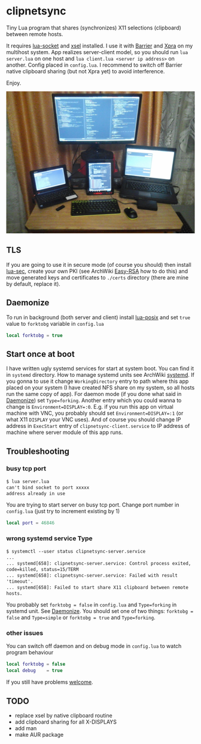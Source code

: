 # clipnetsync

Tiny Lua program that shares (synchronizes) X11 selections (clipboard) between remote hosts.

It requires [lua-socket][] and [xsel][] installed. I use it with [Barrier][] and [Xpra][]
on my multihost system. App realizes server-client model, so you should run `lua server.lua` on one host and
`lua client.lua <server ip address>` on another. Config placed in `config.lua`. I recommend to switch off Barrier
native clipboard sharing (but not Xpra yet) to avoid interference.

Enjoy.

![My home multihost system](https://github.com/Kirill-Bugaev/clipnetsync/blob/master/screenshots/my-home-system.jpg)

## TLS
If you are going to use it in secure mode (of course you should) then install [lua-sec][], create your own
PKI (see ArchWiki [Easy-RSA][] how to do this) and move generated keys and certificates to `./certs`
directory (there are mine by default, replace it).

## Daemonize
To run in background (both server and client) install [lua-posix][] and set `true` value to `forktobg`
variable in `config.lua`
```lua
local forktobg = true
```

## Start once at boot
I have written ugly systemd services for start at system boot. You can find it in `systemd` directory.
How to manage systemd units see ArchWiki [systemd][].
If you gonna to use it change `WorkingDirectory` entry to path where this app placed on your system
(I have created NFS share on my system, so all hosts run the same copy of app). For daemon mode
(if you done what said in [Daemonize][]) set `Type=forking`. Another entry which you could wanna to change
is `Environment=DISPLAY=:0`. E.g. if you run this app on virtual machine with VNC, you probably should
set `Environment=DISPLAY=:1` (or what X11 `DISPLAY` your VNC uses). And of course you should change IP
address in `ExecStart` entry of `clipnetsync-client.service` to IP address of machine where server module
of this app runs.

## Troubleshooting

### busy tcp port
```shell
$ lua server.lua
can't bind socket to port xxxxx
address already in use
```
You are trying to start server on busy tcp port. Change port number in `config.lua` (just try to increment
existing by 1)
```lua
local port = 46846
```

### wrong systemd service Type
```shell
$ systemctl --user status clipnetsync-server.service
...
... systemd[658]: clipnetsync-server.service: Control process exited, code=killed, status=15/TERM
... systemd[658]: clipnetsync-server.service: Failed with result 'timeout'.
... systemd[658]: Failed to start share X11 clipboard between remote hosts.
```
You probably set `forktobg = false` in `config.lua` and `Type=forking` in systemd unit. See [Daemonize][].
You should set one of two things: `forktobg = false` and `Type=simple` or `forktobg = true` and `Type=forking`. 

### other issues 
You can switch off daemon and on debug mode in `config.lua` to watch program behaviour
```lua
local forktobg = false
local debug    = true
```
If you still have problems [welcome][New issues].


## TODO
* replace xsel by native clipboard routine
* add clipboard sharing for all X-DISPLAYS
* add man
* make AUR package

[lua-socket]: https://www.archlinux.org/packages/community/x86_64/lua-socket/
[lua-sec]: https://www.archlinux.org/packages/community/x86_64/lua-sec/
[lua-posix]: https://aur.archlinux.org/packages/lua-posix/
[xsel]: https://www.archlinux.org/packages/community/x86_64/xsel/
[Barrier]: https://github.com/debauchee/barrier      
[Xpra]: https://xpra.org/
[Easy-RSA]: https://wiki.archlinux.org/index.php/Easy-RSA
[systemd]: https://wiki.archlinux.org/index.php/Systemd 
[Daemonize]: #Daemonize
[New issues]: https://github.com/Kirill-Bugaev/clipnetsync/issues/new
